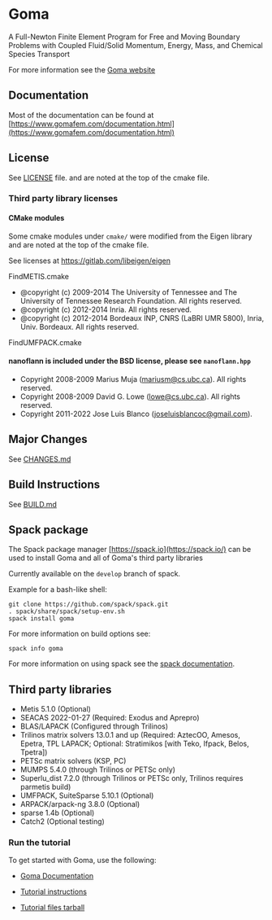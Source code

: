 # Goma 
A Full-Newton Finite Element Program for Free and Moving Boundary Problems with Coupled Fluid/Solid Momentum, Energy, Mass, and Chemical Species Transport

For more information see the [Goma website](https://www.gomafem.com)

## Documentation

Most of the documentation can be found at [https://www.gomafem.com/documentation.html](https://www.gomafem.com/documentation.html)

## License

See [LICENSE](LICENSE) file. 
and are noted at the top of the cmake file.

### Third party library licenses

#### CMake modules 

Some cmake modules under `cmake/` were modified from the Eigen library
and are noted at the top of the cmake file.

See licenses at https://gitlab.com/libeigen/eigen

FindMETIS.cmake

* @copyright (c) 2009-2014 The University of Tennessee and The University
  of Tennessee Research Foundation. All rights reserved.
* @copyright (c) 2012-2014 Inria. All rights reserved.
* @copyright (c) 2012-2014 Bordeaux INP, CNRS (LaBRI UMR 5800), Inria, Univ. Bordeaux. All rights reserved.


FindUMFPACK.cmake


#### nanoflann is included under the BSD license, please see `nanoflann.hpp`

 * Copyright 2008-2009  Marius Muja (mariusm@cs.ubc.ca). All rights reserved.
 * Copyright 2008-2009  David G. Lowe (lowe@cs.ubc.ca). All rights reserved.
 * Copyright 2011-2022  Jose Luis Blanco (joseluisblancoc@gmail.com).

## Major Changes

See [CHANGES.md](CHANGES.md)

## Build Instructions

See [BUILD.md](BUILD.md)

## Spack package

The Spack package manager [https://spack.io](https://spack.io/) can be used to install 
Goma and all of Goma's third party libraries

Currently available on the `develop` branch of spack.

Example for a bash-like shell:

    git clone https://github.com/spack/spack.git
    . spack/share/spack/setup-env.sh
    spack install goma

For more information on build options see:

    spack info goma

For more information on using spack see the [spack documentation](https://spack.readthedocs.io/en/latest/).


## Third party libraries

- Metis 5.1.0 (Optional)
- SEACAS 2022-01-27 (Required: Exodus and Aprepro)
- BLAS/LAPACK (Configured through Trilinos)
- Trilinos matrix solvers 13.0.1 and up (Required: AztecOO, Amesos, Epetra, TPL LAPACK; Optional: Stratimikos [with Teko, Ifpack, Belos, Tpetra])
- PETSc matrix solvers (KSP, PC)
- MUMPS 5.4.0 (through Trilinos or PETSc only)
- Superlu_dist 7.2.0 (through Trilinos or PETSc only, Trilinos requires parmetis build)
- UMFPACK, SuiteSparse 5.10.1 (Optional)
- ARPACK/arpack-ng 3.8.0 (Optional)
- sparse 1.4b (Optional)
- Catch2 (Optional testing)

### Run the tutorial

To get started with Goma, use the following:

* [Goma Documentation](https://www.gomafem.com/documentation.html)

* [Tutorial instructions](https://www.gomafem.com/files/goma-beginners-tutorial.pdf)

* [Tutorial files tarball](https://www.gomafem.com/files/goma_beginners_tutorial.tar.gz)
